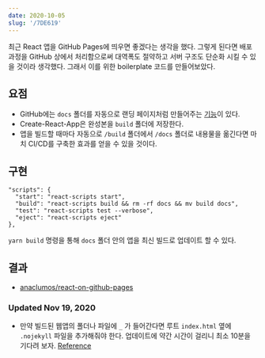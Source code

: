 ```yaml
---
date: 2020-10-05
slug: '/7DE619'
---
```


최근 React 앱을 GitHub Pages에 띄우면 좋겠다는 생각을 했다. 그렇게 된다면 배포 과정을 GitHub 상에서 처리함으로써 대역폭도 절약하고 서버 구조도 단순화 시킬 수 있을 것이라 생각했다. 그래서 이를 위한 boilerplate 코드를 만들어보았다.

## 요점

- GitHub에는 `docs` 폴더를 자동으로 랜딩 페이지처럼 만들어주는 [기능](https://pages.github.com/)이 있다.
- Create-React-App은 완성본을 `build` 폴더에 저장한다.
- 앱을 빌드할 때마다 자동으로 `/build` 폴더에서 `/docs` 폴더로 내용물을 옮긴다면 마치 CI/CD를 구축한 효과를 얻을 수 있을 것이다.

## 구현

```
"scripts": {
  "start": "react-scripts start",
  "build": "react-scripts build && rm -rf docs && mv build docs",
  "test": "react-scripts test --verbose",
  "eject": "react-scripts eject"
},
```

`yarn build` 명령을 통해 `docs` 폴더 안의 앱을 최신 빌드로 업데이트 할 수 있다.

## 결과

- [anaclumos/react-on-github-pages](https://github.com/anaclumos/react-on-github-pages)

### Updated Nov 19, 2020

- 만약 빌드된 웹앱의 폴더나 파일에 `_` 가 들어간다면 루트 `index.html` 옆에 `.nojekyll` 파일을 추가해줘야 한다. 업데이트에 약간 시간이 걸리니 최소 10분을 기다려 보자. [Reference](https://github.blog/2009-12-29-bypassing-jekyll-on-github-pages/)

<head>
  <html lang="en-US"/>
</head>
